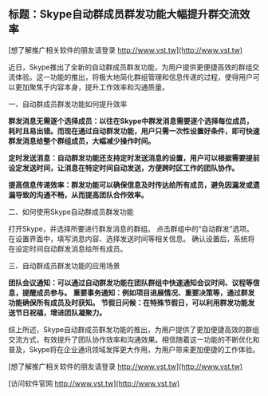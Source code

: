 ## **标题：Skype自动群成员群发功能大幅提升群交流效率**

[想了解推广相关软件的朋友请登录 http://www.vst.tw](http://www.vst.tw)

近日，Skype推出了全新的自动群成员群发功能，为用户提供更便捷高效的群组交流体验。这一功能的推出，将极大地简化群组管理和信息传递的过程，使得用户可以更加聚焦于内容本身，提升工作效率和沟通质量。

一、自动群成员群发功能如何提升效率

**群发消息无需逐个选择成员：以往在Skype中群发消息需要逐个选择每位成员，耗时且易出错。而现在通过自动群发功能，用户只需一次性设置好条件，即可快速群发消息给整个群组成员，大幅减少操作时间。**

**定时发送消息：自动群发功能还支持定时发送消息的设置，用户可以根据需要提前设定发送时间，让消息在特定时间自动发送，方便跨时区工作的团队协作。**

**提高信息传递效率：群发功能可以确保信息及时传达给所有成员，避免因漏发或遗漏导致的沟通不畅，从而提高团队合作效率。**

二、如何使用Skype自动群成员群发功能

打开Skype，并选择所要进行群发消息的群组。
点击群组中的“自动群发”选项。
在设置界面中，填写消息内容、选择发送时间等相关信息。
确认设置后，系统将在设定时间自动群发消息给所有成员。

三、自动群成员群发功能的应用场景

**团队会议通知：可以通过自动群发功能在团队群组中快速通知会议时间、议程等信息，提醒成员参与。**
**重要事务通知：例如项目进展情况、重要决策等，通过群发功能确保所有成员及时获知。**
**节假日问候：在特殊节假日，可以利用群发功能发送节日祝福，增进团队凝聚力。**

综上所述，Skype自动群成员群发功能的推出，为用户提供了更加便捷高效的群组交流方式，有效提升了团队协作效率和沟通效果。相信随着这一功能的不断优化和普及，Skype将在企业通讯领域发挥更大作用，为用户带来更加便捷的工作体验。

[想了解推广相关软件的朋友请登录 http://www.vst.tw](http://www.vst.tw)


[访问软件官网 http://www.vst.tw](http://www.vst.tw)

